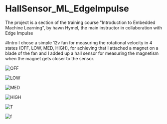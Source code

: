 # HallSensor_ML_EdgeImpulse
The project is a section of the training course "Introduction to Embedded Machine Learning", by hawn Hymel, the main instructor in collaboration with Edge Impulse

#Intro
I chose a simple 12v fan for measuring the rotational velocity in 4 states (OFF, LOW, MED, HIGH), for achieving that I attached a magnet on a blade of the fan and I added up a hall sensor for measuring the magnetism when the magnet gets closer to the sensor.

![OFF](https://user-images.githubusercontent.com/46487846/108938068-024e2a80-7615-11eb-9e41-62b029ecdaf8.PNG)

![LOW](https://user-images.githubusercontent.com/46487846/108938064-01b59400-7615-11eb-8bf6-a701101ec39b.PNG)

![MED](https://user-images.githubusercontent.com/46487846/108938065-024e2a80-7615-11eb-8056-75ee079e24fe.PNG)

![HIGH](https://user-images.githubusercontent.com/46487846/108938063-011cfd80-7615-11eb-8680-77f0432a8ae8.PNG)

![T](https://user-images.githubusercontent.com/46487846/108938069-024e2a80-7615-11eb-975a-8f98aef2511d.PNG)

![f](https://user-images.githubusercontent.com/46487846/108938070-02e6c100-7615-11eb-8e84-ccbc4ae03d84.PNG)

